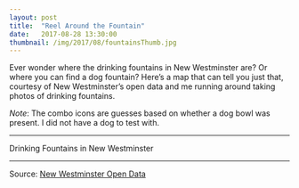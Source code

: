 ```yaml
---
layout: post
title:  "Reel Around the Fountain"
date:   2017-08-28 13:30:00
thumbnail: /img/2017/08/fountainsThumb.jpg
---
```


Ever wonder where the drinking fountains in New Westminster are? Or where you can find a dog fountain? Here’s a map that can tell you just that, courtesy of New Westminster’s open data and me running around taking photos of drinking fountains.

*Note*: The combo icons are guesses based on whether a dog bowl was present. I did not have a dog to test with.

* * *

<div class="chartTitle">Drinking Fountains in New Westminster</div>

<div id="map"></div>

* * *

Source: [New Westminster Open Data](http://opendata.newwestcity.ca/datasets/drinking-fountains)

<link rel="stylesheet" href="https://mapzen.com/js/mapzen.css">
<style>{% include 2017/08/fountains.css %}</style>

<script src="https://mapzen.com/js/mapzen.min.js"></script>
<script src="//d3js.org/d3.v4.min.js"></script>
<script src="//d3js.org/d3-tile.v0.0.min.js"></script>
<script>{% include 2017/08/fountains.js %}</script>